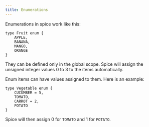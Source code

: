 ```yaml
---
title: Enumerations
---
```


Enumerations in spice work like this:

```spice
type Fruit enum {
	APPLE,
	BANANA,
	MANGO,
	ORANGE
}
```

They can be defined only in the global scope. Spice will assign the unsigned integer values
0 to 3 to the items automatically.

Enum items can have values assigned to them. Here is an example:

```spice
type Vegetable enum {
	CUCUMBER = 5,
	TOMATO,
	CARROT = 2,
	POTATO
}
```

Spice will then assign 0 for `TOMATO` and 1 for `POTATO`.